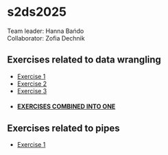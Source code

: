 # s2ds2025
Team leader: Hanna Bańdo  
Collaborator: Zofia Dechnik

## Exercises related to data wrangling
- [Exercise 1](data_wrangling/Exercise%201.md)
- [Exercise 2](data_wrangling/Exercise%202.md)
- [Exercise 3](data_wrangling/Exercise%203.md)
- #### [EXERCISES COMBINED INTO ONE](data_wrangling/pandas_exercises.md)

## Exercises related to pipes
- [Exercise 1](pipes_and_more/Report1.md)
